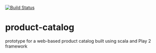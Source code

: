 [![Build Status](https://travis-ci.org/dawnyJr/product-catalog.svg?branch=master)](https://travis-ci.org/dawnyJr/product-catalog) 
# product-catalog 
prototype for a web-based product catalog built using scala and Play 2 framework
